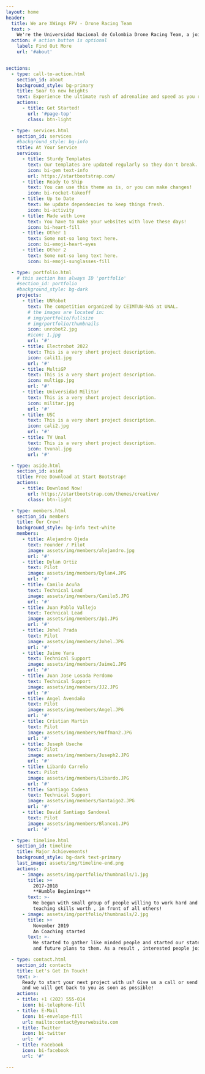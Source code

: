 ```yaml
---
layout: home
header:
  title: We are XWings FPV - Drone Racing Team
  text: >
    We're the Universidad Nacional de Colombia Drone Racing Team, a joint project by IEEE UN, CEIMTUN-RAS and AESS UN.
  action: # action button is optional
    label: Find Out More
    url: '#about'


sections:
  - type: call-to-action.html
    section_id: about
    background_style: bg-primary
    title: Soar to new heights
    text: Experience the ultimate rush of adrenaline and speed as you race through the skies with our FPV racing drones. We are a passionate team of students and researchers dedicated to competing at the highest level on tracks around the world.
    actions:
      - title: Get Started!
        url: '#page-top'
        class: btn-light

  - type: services.html
    section_id: services
    #background_style: bg-info
    title: At Your Service
    services:
      - title: Sturdy Templates
        text: Our templates are updated regularly so they don't break.
        icon: bi-gem text-info
        url: https://startbootstrap.com/
      - title: Ready to Ship
        text: You can use this theme as is, or you can make changes!
        icon: bi-rocket-takeoff
      - title: Up to Date
        text: We update dependencies to keep things fresh.
        icon: bi-activity
      - title: Made with Love
        text: You have to make your websites with love these days!
        icon: bi-heart-fill
      - title: Other 1
        text: Some not-so long text here.
        icon: bi-emoji-heart-eyes
      - title: Other 2
        text: Some not-so long text here.
        icon: bi-emoji-sunglasses-fill

  - type: portfolio.html
    # this section has always ID 'portfolio'
    #section_id: portfolio
    #background_style: bg-dark
    projects:
      - title: UNRobot
        text: The competition organized by CEIMTUN-RAS at UNAL.
        # the images are located in:
        # img/portfolio/fullsize
        # img/portfolio/thumbnails
        icon: unrobot2.jpg
        #icon: 1.jpg
        url: '#'
      - title: Electrobot 2022
        text: This is a very short project description.
        icon: cali11.jpg
        url: '#'
      - title: MultiGP
        text: This is a very short project description.
        icon: multigp.jpg
        url: '#'
      - title: Universidad Militar
        text: This is a very short project description.
        icon: militar.jpg
        url: '#'   
      - title: USC
        text: This is a very short project description.
        icon: cali2.jpg
        url: '#'
      - title: TV Unal
        text: This is a very short project description.
        icon: tvunal.jpg
        url: '#'

  - type: aside.html
    section_id: aside
    title: Free Download at Start Bootstrap!
    actions:
      - title: Download Now!
        url: https://startbootstrap.com/themes/creative/
        class: btn-light

  - type: members.html
    section_id: members    
    title: Our Crew!
    background_style: bg-info text-white
    members:
      - title: Alejandro Ojeda
        text: Founder / Pilot
        image: assets/img/members/alejandro.jpg
        url: '#'
      - title: Dylan Ortiz
        text: Pilot
        image: assets/img/members/Dylan4.JPG
        url: '#'    
      - title: Camilo Acuña
        text: Technical Lead
        image: assets/img/members/Camilo5.JPG
        url: '#'
      - title: Juan Pablo Vallejo
        text: Technical Lead
        image: assets/img/members/Jp1.JPG
        url: '#'
      - title: Johel Prada
        text: Pilot
        image: assets/img/members/Johel.JPG
        url: '#'
      - title: Jaime Yara
        text: Technical Support
        image: assets/img/members/Jaime1.JPG
        url: '#'
      - title: Juan Jose Losada Perdomo
        text: Technical Support
        image: assets/img/members/JJ2.JPG
        url: '#'
      - title: Angel Avendaño
        text: Pilot
        image: assets/img/members/Angel.JPG
        url: '#'
      - title: Cristian Martin
        text: Pilot
        image: assets/img/members/Hoffman2.JPG
        url: '#'
      - title: Juseph Useche
        text: Pilot
        image: assets/img/members/Juseph2.JPG
        url: '#'
      - title: Libardo Carreño
        text: Pilot
        image: assets/img/members/Libardo.JPG
        url: '#'
      - title: Santiago Cadena
        text: Technical Support
        image: assets/img/members/Santaigo2.JPG
        url: '#'
      - title: David Santiago Sandoval
        text: Pilot
        image: assets/img/members/Blanco1.JPG
        url: '#'

  - type: timeline.html
    section_id: timeline
    title: Major Achievements!
    background_style: bg-dark text-primary
    last_image: assets/img/timeline-end.png
    actions:
      - image: assets/img/portfolio/thumbnails/1.jpg
        title: >+
          2017-2018
          **Humble Beginnings**
        text: >-
          We begun with small group of people willing to work hard and make our
          teaching skills worth , in front of all others!
      - image: assets/img/portfolio/thumbnails/2.jpg
        title: >+
          November 2019
          An Coaching started
        text: >-
          We started to gather like minded people and started our stategies
          and future plans to them. As a result , interested people joined us!

  - type: contact.html
    section_id: contacts
    title: Let's Get In Touch!
    text: >-
      Ready to start your next project with us? Give us a call or send us an email
      and we will get back to you as soon as possible!
    actions:
    - title: +1 (202) 555-014
      icon: bi-telephone-fill
    - title: E-Mail
      icon: bi-envelope-fill
      url: mailto:contact@yourwebsite.com
    - title: Twitter
      icon: bi-twitter
      url: '#'
    - title: Facebook
      icon: bi-facebook
      url: '#'

---
```

